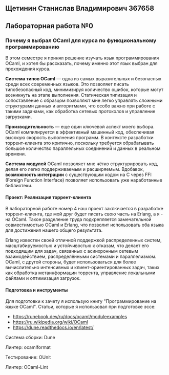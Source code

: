 ## Щетинин Станислав Владимирович 367658

## Лабораторная работа №0

### Почему я выбрал OCaml для курса по функциональному программированию

В этом семестре я принял решение изучать язык программирования OCaml, и хотел бы рассказать, почему именно этот язык выбран для прохождения курса.

**Система типов OCaml** — одна из самых выразительных и безопасных среди всех современных языков. Это позволяет писать типобезопасный код, минимизируя количество ошибок, которые могут возникнуть на этапе выполнения. Статическая типизация и сопоставление с образцом позволяют мне легко управлять сложными структурами данных и алгоритмами, что особо важно при работе с такими задачами, как обработка сетевых протоколов и управление загрузками.

**Производительность** — еще один ключевой аспект моего выбора. OCaml компилируется в эффективный машинный код, обеспечивая высокую скорость выполнения программ. В контексте разработки торрент-клиента это критично, поскольку требуется обрабатывать большое количество параллельных соединений и данных в реальном времени.

**Система модулей** OCaml позволяет мне чётко структурировать код, делая его легко поддерживаемым и расширяемым. Вдобавок, **возможность интеграции** с существующим кодом на C через FFI (Foreign Function Interface) позволяет использовать уже наработанные библиотеки.

#### Проект: Реализация торрент-клиента

В лабораторной работе номер 4 наш проект заключается в разработке торрент-клиента, где мой друг будет писать свою часть на Erlang, а я - на OCaml. Такое разделение труда подкрепляется замечательной совместимостью OCaml и Erlang, что позволит использовать оба языка для достижения нашего общего результата.

Erlang известен своей отличной поддержкой распределенных систем, масштабируемостью и устойчивостью к отказам, что делает его подходящим для задач, связанных с асинхронным сетевым взаимодействием, распределёнными системами и параллелизмом. OCaml, с другой стороны, будет использоваться для более вычислительно интенсивных и клиент-ориентированных задач, таких как обработка метаинформации торрента, управление локальными файлами и оптимизация загрузок.

#### Подготовка и инструменты

Для подготовки к зачету я использую книгу "Программирование на языке OCaml".
Статьи, которые я использовал при подготовке эссе:
- https://runebook.dev/ru/docs/ocaml/moduleexamples
- https://ru.wikipedia.org/wiki/OCaml
- https://dune.readthedocs.io/en/latest/

Система сборки: Dune

Линтер: ocamlformat

Тестирование: OUnit

Линтер: OCaml-Lint